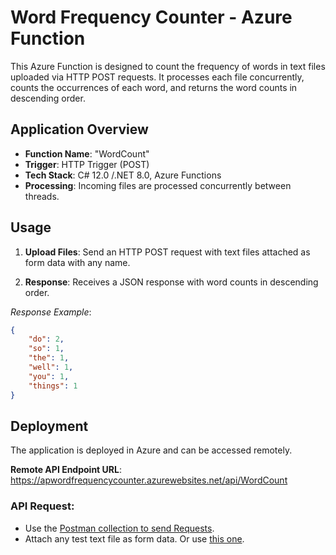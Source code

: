 # Word Frequency Counter - Azure Function

This Azure Function is designed to count the frequency of words in text files uploaded via HTTP POST requests.
It processes each file concurrently, counts the occurrences of each word, and returns the word counts in descending order.

## Application Overview

- **Function Name**: \"WordCount\"
- **Trigger**: HTTP Trigger (POST)
- **Tech Stack**: C# 12.0 /.NET 8.0, Azure Functions
- **Processing**: Incoming files are processed concurrently between threads.

## Usage

1. **Upload Files**: Send an HTTP POST request with text files attached as form data with any name.

2. **Response**: Receives a JSON response with word counts in descending order.

*Response Example*:
```json
{
    "do": 2,
    "so": 1,
    "the": 1,
    "well": 1,
    "you": 1,
    "things": 1
}
```

## Deployment
The application is deployed in Azure and can be accessed remotely.

**Remote API Endpoint URL**: https://apwordfrequencycounter.azurewebsites.net/api/WordCount


### API Request:

- Use the [Postman collection to send Requests](3Shape%20Word%20Counting.postman_collection.json).
- Attach any test text file as form data. Or use [this one](TestFiles/do%20so%20well.txt).
